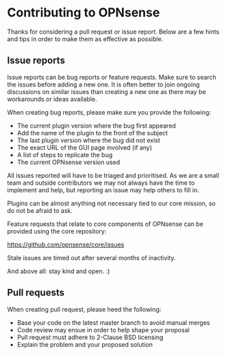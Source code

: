 Contributing to OPNsense
========================

Thanks for considering a pull request or issue report.  Below are a
few hints and tips in order to make them as effective as possible.

Issue reports
-------------

Issue reports can be bug reports or feature requests.  Make sure to
search the issues before adding a new one.  It is often better to
join ongoing discussions on similar issues than creating a new one
as there may be workarounds or ideas available.

When creating bug reports, please make sure you provide the following:

* The current plugin version where the bug first appeared
* Add the name of the plugin to the front of the subject
* The last plugin version where the bug did not exist
* The exact URL of the GUI page involved (if any)
* A list of steps to replicate the bug
* The current OPNsense version used

All issues reported will have to be triaged and prioritised.  As we
are a small team and outside contributors we may not always have the
time to implement and help, but reporting an issue may help others
to fill in.

Plugins can be almost anything not necessary tied to our core mission,
so do not be afraid to ask.

Feature requests that relate to core components of OPNsense can be provided
using the core repository:

https://github.com/opnsense/core/issues

Stale issues are timed out after several months of inactivity.

And above all: stay kind and open.  :)

Pull requests
-------------

When creating pull request, please heed the following:

* Base your code on the latest master branch to avoid manual merges
* Code review may ensue in order to help shape your proposal
* Pull request must adhere to 2-Clause BSD licensing
* Explain the problem and your proposed solution
